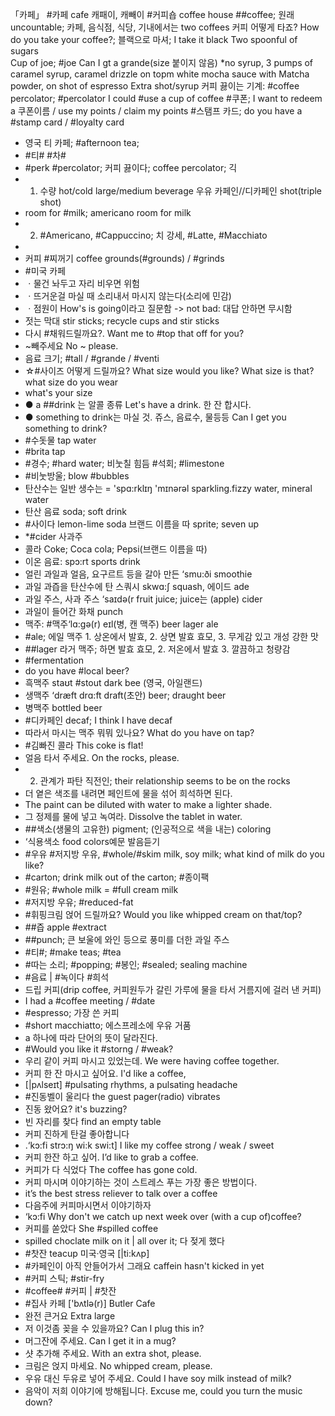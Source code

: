 「카페」 #카페 cafe 캐패이, 캐빼이	#커피숍 coffee house
##coffee; 원래 uncountable; 카페, 음식점, 식당, 기내에서는 two coffees
커피 어떻게 타죠? How do you take your coffee?; 블랙으로 마셔; I take it black
 Two spoonful of sugars  
Cup of joe; #joe
Can I gt a grande(size 붙이지 않음)
*no syrup, 3 pumps of caramel syrup, caramel drizzle on topm white mocha sauce with Matcha powder, on shot of espresso
  Extra shot/syrup
커피 끓이는 기계: #coffee percolator; #percolator
I could #use a cup of coffee
#쿠폰; I want to redeem a 쿠폰이름 / use my points / claim my points
#스탬프 카드; do you have a #stamp card / #loyalty card

* 영국 티 카페; #afternoon tea;
* #티# #차#
* #perk #percolator; 커피 끓이다; coffee percolator; 긱
* 1. 수량 hot/cold large/medium beverage 우유 카페인//디카페인 shot(triple shot)
* room for #milk; americano room for milk
* 2. #Americano, #Cappuccino; 치 강세, #Latte, #Macchiato
* 
* 커피 #찌꺼기 coffee grounds(#grounds) / #grinds
* #미국 카페
* ㆍ물건 놔두고 자리 비우면 위험
* ㆍ뜨거운걸 마실 때 소리내서 마시지 않는다(소리에 민감)
* ㆍ점원이 How's is going이라고 질문함 -> not bad: 대답 안하면 무시함
* 젓는 막대 						stir sticks; recycle cups and stir sticks
* 다시 #채워드릴까요?. Want me to #top that off for you? 
* ~빼주세요 									 No ~ please.
* 음료 크기; #tall / #grande / #venti
* ☆#사이즈 어떻게 드릴까요? 	What size would you like? What size is that? what size do you wear
* what's your size
* ● a ##drink 는 알콜 종류 Let's have a drink. 한 잔 합시다.
* ● something to drink는 마실 것. 쥬스, 음료수, 물등등 Can I get you something to drink?
* #수돗물 									tap water
* #brita tap
* #경수; #hard water; 비눗칠 힘듬 #석회; #limestone
* #비눗방울; blow #bubbles
* 탄산수는 일반 생수는 = 'spɑ:rklɪŋ 'mɪnərəl sparkling.fizzy water, mineral water
* 탄산 음료 								 soda; soft drink
* #사이다 				 lemon-lime soda 브랜드 이름을 따 sprite; seven up
* *#cider 										 사과주
* 콜라 					 Coke; Coca cola; Pepsi(브랜드 이름을 따)
* 이온 음료: 							 spɔ:rt sports drink 
* 얼린 과일과 얼음, 요구르트 등을 갈아 만든 ‘smu:ði smoothie
* 과일 과즙을 탄산수에 탄 스쿼시 			 skwɑ:ʃ squash, 에이드 ade
* 과일 주스, 사과 주스 ‘saɪdə(r fruit juice; juice는 (apple) cider
* 과일이 들어간 화채 						 		 punch
* 맥주:						 #맥주‘lɑ:gə(r) eɪl(병, 캔 맥주) beer lager ale
* #ale; 에일 맥주 1. 상온에서 발효, 2. 상면 발효 효모, 3. 무게감 있고 개성 강한 맛
* ##lager 라거 맥주; 하면 발효 효모, 2. 저온에서 발효 3. 깔끔하고 청량감
* #fermentation
* do you have #local beer?
* 흑맥주 			 staʊt #stout dark bee (영국, 아일랜드)
* 생맥주 	 	 ‘drӕft drɑ:ft draft(초안) beer; draught beer
* 병맥주 				 			 bottled beer
* #디카페인 							 decaf; I think I have decaf
* 따라서 마시는 맥주 뭐뭐 있나요? 				 What do you have on tap?
* #김빠진 콜라 									This coke is flat!
* 얼음 타서 주세요. 						 On the rocks, please. 
* 2. 관계가 파탄 직전인; their relationship seems to be on the rocks
* 더 옅은 색조를 내려면 페인트에 물을 섞어 희석하면 된다.
* The paint can be diluted with water to make a lighter shade.
* 그 정제를 물에 넣고 녹여라.					 Dissolve the tablet in water.
* ##색소(생물의 고유한) 				 pigment; (인공적으로 색을 내는) coloring
* ‘식용색소			 				 food colors예문 발음듣기
* #우유 #저지방 우유, #whole/#skim milk, soy milk; what kind of milk do you like?
* #carton; drink milk out of the carton; #종이팩
* #원유; #whole milk = #full cream milk
* #저지방 우유; #reduced-fat
* #휘핑크림 얹어 드릴까요? 		 Would you like whipped cream on that/top?
* ##즙 apple #extract
* ##punch; 큰 보울에 와인 등으로 풍미를 더한 과일 주스
* #티#; #make teas; #tea
* #따는 소리; #popping; #봉인; #sealed; sealing machine
* #음료 | #녹이다 #희석
* 드립 커피(drip coffee, 커피원두가 갈린 가루에 물을 타서 거름지에 걸러 낸 커피)
* I had a #coffee meeting / #date
* #espresso; 가장 쓴 커피
* #short macchiatto; 에스프레소에 우유 거품
* a 하나에 따라 단어의 뜻이 달라진다.
* #Would you like it #storng / #weak?
* 우리 같이 커피 마시고 있었는데. 			 We were having coffee together.
* 커피 한 잔 마시고 싶어요. 						 I'd like a coffee, 
* [|pʌlseɪt] #pulsating rhythms, a pulsating headache
* #진동벨이 울리다 						the guest pager(radio) vibrates
* 진동 왔어요? 									 it's buzzing?
* 빈 자리를 찾다 								 find an empty table
* 커피 진하게 탄걸 좋아합니다
* .‘kɔ:fi strɔ:ŋ wi:k swi:t] I like my coffee strong / weak / sweet
* 커피 한잔 하고 싶어. 							 I’d like to grab a coffee.
* 커피가 다 식었다 						 The coffee has gone cold.
* 커피 마시며 이야기하는 것이 스트레스 푸는 가장 좋은 방법이다. 
* it’s the best stress reliever to talk over a coffee
* 다음주에 커피마시면서 이야기하자
* ‘kɔ:fi Why don't we catch up next week over (with a cup of)coffee? 
* 커피를 쏟았다 								 She #spilled coffee 
* spilled choclate milk on it | all over it; 다 젖게 했다
* #찻잔 								 teacup 미국·영국 [|ti:kʌp]
* #카페인이 아직 안들어가서 그래요 				 caffein hasn't kicked in yet
* #커피 스틱; #stir-fry
* #coffee# #커피 | #찻잔
* #집사 카페 					['bʌtlə(r)] Butler Cafe
* 완전 큰거요	Extra large
* 저 이것좀 꽂을 수 있을까요?	Can I plug this in?
* 머그잔에 주세요. 	Can I get it in a mug? 
* 샷 추가해 주세요. 	With an extra shot, please. 
* 크림은 얹지 마세요. 	No whipped cream, please. 
* 우유 대신 두유로 넣어 주세요. 	Could I have soy milk instead of milk? 
* 음악이 저희 이야기에 방해됩니다. 	Excuse me, could you turn the music down? 
